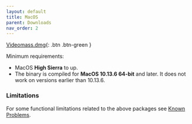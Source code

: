 ```yaml
---
layout: default
title: MacOS
parent: Downloads
nav_order: 2
---
```


[Videomass.dmg](https://github.com/jeanslack/Videomass/releases/download/v.3.4.3/Videomass-v3.4.3-x86_64.dmg){: .btn .btn-green }   

Minimum requirements:
- MacOS **High Sierra** to up.   
- The binary is compiled for **MacOS 10.13.6 64-bit** and later. It does not work on versions earlier than 10.13.6.

### Limitations 
For some functional limitations related to the above packages see 
[Known Problems](https://jeanslack.github.io/Videomass/Known%20Problems/).   
